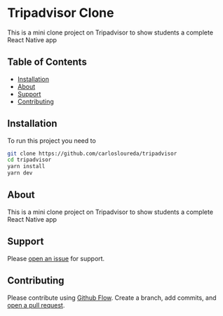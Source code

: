 # Tripadvisor Clone

This is a mini clone project on Tripadvisor to show students a complete React Native app

## Table of Contents

- [Installation](#installation)
- [About](#about)
- [Support](#support)
- [Contributing](#contributing)

## Installation

To run this project you need to

```sh
git clone https://github.com/carlosloureda/tripadvisor
cd tripadvisor
yarn install
yarn dev
```

## About

This is a mini clone project on Tripadvisor to show students a complete React Native app

## Support

Please [open an issue](https://github.com/carlosloureda/tripadvisor/issues/new) for support.

## Contributing

Please contribute using [Github Flow](https://guides.github.com/introduction/flow/). Create a branch, add commits, and [open a pull request](https://github.com/carlosloureda/tripadvisor/compare/).
